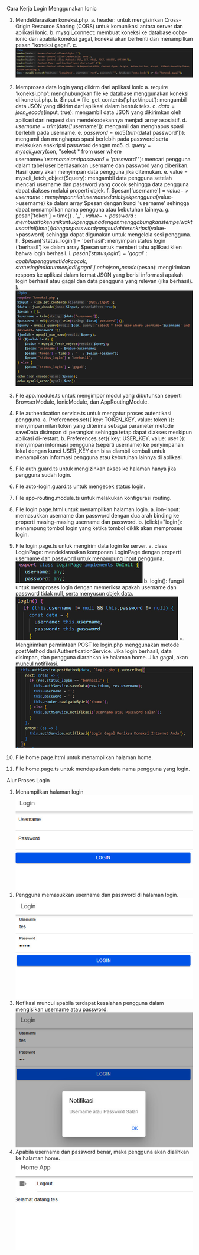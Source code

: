 Cara Kerja Login Menggunakan Ionic

1.  Mendeklarasikan koneksi.php.
    a.  header: untuk mengizinkan Cross-Origin Resource Sharing (CORS) untuk komunikasi antara server dan aplikasi Ionic. 
    b.  mysqli_connect: membuat koneksi ke database coba-ionic dan apabila koneksi gagal, koneksi akan berhenti dan menampilkan pesan "koneksi gagal".
    c.  ![Kode Koneksi](koneksiPHP.jpeg)

2.  Memproses data login yang dikirm dari aplikasi Ionic
    a.  require 'koneksi.php': menghubungkan file ke database menggunakan koneksi di koneksi.php.
    b.  $input = file_get_contents('php://input'): mengambil data JSON yang dikirim dari aplikasi dalam bentuk teks.
    c.  $data = json_decode($input, true): mengambil data JSON yang dikirimkan oleh aplikasi dari request dan mendekodekannya menjadi array asosiatif.
    d.  $username = trim($data['username']): mengamil dan menghapus spasi berlebih pada username.
    e.  $password = md5(trim($data['password'])): mengamil dan menghapus spasi berlebih pada password serta melakukan enskripsi password dengan md5.
    d.  $query = mysqli_query($con, "select * from user where username='$username' and password='$password'"): mencari pengguna dalam tabel user berdasarkan username dan password yang diberikan. Hasil query akan menyimpan data pengguna jika ditemukan.
    e.  value = mysqli_fetch_object($query): mengambil data pengguna setelah mencari username dan password yang cocok sehingga data pengguna dapat diakses melalui properti objek.
    f.  $pesan['username'] = $value->username: menyimpan nilai username dari objek pengguna ($value->username) ke dalam array $pesan dengan kunci 'username' sehingga dapat menampilkan nama pengguna atau kebutuhan lainnya.
    g.  pesan['token'] = time() . '_' . $value->password: membuat token unik untuk pengguna dengan menggabungkan stempel waktu saat ini (time()) dengan password yang sudah terenkripsi ($value->password) sehingga dapat digunakan untuk mengelola sesi pengguna.
    h.  $pesan['status_login'] = 'berhasil': menyimpan status login ('berhasil') ke dalam array $pesan untuk memberi tahu aplikasi klien bahwa login berhasil.
    i.  $pesan['status_login'] = 'gagal': apabila pengguna tidak cocok, status login diatur menjadi 'gagal'.
    j.  echo json_encode($pesan): mengirimkan respons ke aplikasi dalam format JSON yang berisi informasi apakah login berhasil atau gagal dan data pengguna yang relevan (jika berhasil).
    k.  ![Kode Login](loginPHP.jpeg)

3.  File app.module.ts untuk mengimpor modul yang dibutuhkan seperti BrowserModule, IonicModule, dan AppRoutingModule.


4.  File authentication.service.ts untuk mengatur proses autentikasi pengguna.
    a.  Preferences.set({ key: TOKEN_KEY, value: token }): menyimpan nilan token yang diterima sebagai parameter metode saveData disimpan di perangkat sehingga tetap dapat diakses meskipun aplikasi di-restart.
    b.  Preferences.set({ key: USER_KEY, value: user }): menyimpan informasi pengguna (seperti username) ke penyimpanan lokal dengan kunci USER_KEY dan bisa diambil kembali untuk menampilkan informasi pengguna atau kebutuhan lainnya di aplikasi.

5.  File auth.guard.ts untuk mengizinkan akses ke halaman hanya jika pengguna sudah login.

6.  File auto-login.guard.ts untuk mengecek status login.

7.  File app-routing.module.ts untuk melakukan konfigurasi routing.

8.  File login.page.html untuk menampilkan halaman login.
    a.  ion-input: memasukkan username dan password dengan dua arah binding ke properti masing-masing username dan password.
    b.  (click)="login(): menampung tombol login yang ketika tombol diklik akan memproses login. 

9.  File login.page.ts untuk mengirim data login ke server.
    a.  class LoginPage: mendeklarasikan komponen LoginPage dengan properti username dan password untuk menampung input pengguna.
        ![Kode LoginPage()](9_LoginPage.jpeg)
    b.  login(): fungsi untuk memproses login dengan memeriksa apakah username dan password tidak null, serta menyusun objek data.
        ![Kode login()](9_login.jpeg)
    c.  Mengirimkan permintaan POST ke login.php menggunakan metode postMethod dari AuthenticationService. Jika login berhasil, data disimpan, dan pengguna diarahkan ke halaman home. Jika gagal, akan muncul notifikasi.
        ![Kode POST](9_post.jpeg)

10. File home.page.html untuk menampilkan halaman home.

11. File home.page.ts untuk mendapatkan data nama pengguna yang login.



Alur Proses Login
1.  Menampilkan halaman login
    ![Halaman Login](login.jpeg)
2.  Pengguna memasukkan username dan password di halaman login.
    ![Input Password dan Username](input.jpeg)
3.  Nofikasi muncul apabila terdapat kesalahan pengguna dalam mengisikan username atau password.
    ![Notifikasi Salah](salah.jpeg)
4.  Apabila username dan password benar, maka pengguna akan dialihkan ke halaman home.
    ![Halaman Home](home.jpeg)
